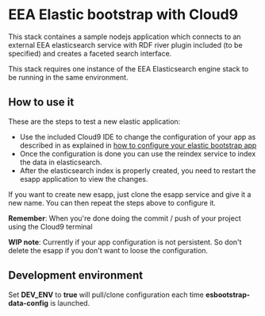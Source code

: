 # EEA Elastic bootstrap with Cloud9

This stack containes a sample nodejs application which connects to an external EEA elasticsearch service with RDF river plugin included (to be specified) and creates a faceted search interface.

This stack requires one instance of the EEA Elasticsearch engine stack to be running in the same environment.

## How to use it

These are the steps to test a new elastic application:

- Use the included Cloud9 IDE to change the configuration of your app as described in as explained in [how to configure your elastic bootstrap app](https://github.com/eea/eea.docker.esbootstrap/blob/master/docs/Details.md#setup)
- Once the configuration is done you can use the reindex service to index the data in elasticsearch. 
- After the elasticsearch index is properly created, you need to restart the esapp application to view the changes.

If you want to create new esapp, just clone the esapp service and give it a new name. You can then repeat the steps above to configure it.

**Remember**: When you're done doing the commit / push of your project using the Cloud9 terminal

**WIP note**: Currently if your app configuration is not persistent. So don't delete the esapp if you don't want to loose the configuration.

## Development environment

Set **DEV_ENV** to **true** will pull/clone configuration each time **esbootstrap-data-config** is launched.
